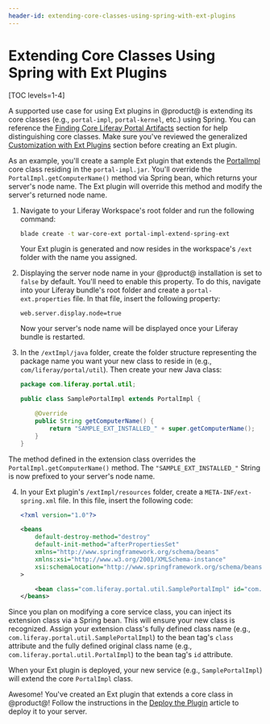 ```yaml
---
header-id: extending-core-classes-using-spring-with-ext-plugins
---
```


# Extending Core Classes Using Spring with Ext Plugins

[TOC levels=1-4]

A supported use case for using Ext plugins in @product@ is extending its core
classes (e.g., `portal-impl`, `portal-kernel`, etc.) using Spring. You can
reference the
[Finding Core Liferay Portal Artifacts](/docs/7-2/customization/-/knowledge_base/c/configuring-dependencies#finding-core-liferay-portal-artifacts)
section for help distinguishing core classes. Make sure you've reviewed the
generalized
[Customization with Ext Plugins](/docs/7-2/reference/-/knowledge_base/r/customizing-core-functionality-with-ext)
section before creating an Ext plugin.

As an example, you'll create a sample Ext plugin that extends the
[PortalImpl](https://docs.liferay.com/ce/portal/7.2-latest/javadocs/portal-impl/com/liferay/portal/util/PortalImpl.html)
core class residing in the `portal-impl.jar`. You'll override the
`PortalImpl.getComputerName()` method via Spring bean, which returns your
server's node name. The Ext plugin will override this method and modify the
server's returned node name.

1.  Navigate to your Liferay Workspace's root folder and run the following
    command:

    ```bash
    blade create -t war-core-ext portal-impl-extend-spring-ext
    ```

    Your Ext plugin is generated and now resides in the workspace's `/ext`
    folder with the name you assigned.

2.  Displaying the server node name in your @product@ installation is set to
    `false` by default. You'll need to enable this property. To do this,
    navigate into your Liferay bundle's root folder and create a
    `portal-ext.properties` file. In that file, insert the following property:

    ```properties
    web.server.display.node=true
    ```

    Now your server's node name will be displayed once your Liferay bundle is
    restarted.

3.  In the `/extImpl/java` folder, create the folder structure representing the
    package name you want your new class to reside in (e.g.,
    `com/liferay/portal/util`). Then create your new Java class:

    ```java
    package com.liferay.portal.util;

    public class SamplePortalImpl extends PortalImpl {

        @Override
        public String getComputerName() {
            return "SAMPLE_EXT_INSTALLED_" + super.getComputerName();
        }
    }
    ```

The method defined in the extension class overrides the
`PortalImpl.getComputerName()` method. The `"SAMPLE_EXT_INSTALLED_"` String is
now prefixed to your server's node name.

4.  In your Ext plugin's `/extImpl/resources` folder, create a
    `META-INF/ext-spring.xml` file. In this file, insert the following code:

    ```xml
    <?xml version="1.0"?>

    <beans
        default-destroy-method="destroy"
        default-init-method="afterPropertiesSet"
        xmlns="http://www.springframework.org/schema/beans"
        xmlns:xsi="http://www.w3.org/2001/XMLSchema-instance"
        xsi:schemaLocation="http://www.springframework.org/schema/beans http://www.springframework.org/schema/beans/spring-beans-3.0.xsd"
    >

        <bean class="com.liferay.portal.util.SamplePortalImpl" id="com.liferay.portal.util.PortalImpl" />
    </beans>
    ```

Since you plan on modifying a core service class, you can inject its extension
class via a Spring bean. This will ensure your new class is recognized. Assign
your extension class's fully defined class name (e.g.,
`com.liferay.portal.util.SamplePortalImpl`) to the bean tag's `class` attribute
and the fully defined original class name (e.g.,
`com.liferay.portal.util.PortalImpl`) to the bean tag's `id` attribute.

When your Ext plugin is deployed, your new service (e.g., `SamplePortalImpl`)
will extend the core `PortalImpl` class.

Awesome! You've created an Ext plugin that extends a core class in @product@!
Follow the instructions in the
[Deploy the Plugin](/docs/7-2/reference/-/knowledge_base/r/deploying-an-ext-plugin)
article to deploy it to your server.
